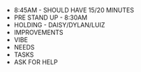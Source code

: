 - 8:45AM - SHOULD HAVE 15/20 MINUTES   
- PRE STAND UP - 8:30AM  
- HOLDING - DAISY/DYLAN/LUIZ  
- IMPROVEMENTS  
- VIBE  
- NEEDS  
- TASKS  
- ASK FOR HELP